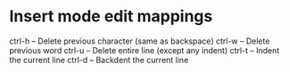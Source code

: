 # Insert mode edit mappings

ctrl-h – Delete previous character (same as backspace)
ctrl-w – Delete previous word
ctrl-u – Delete entire line (except any indent)
ctrl-t – Indent the current line
ctrl-d – Backdent the current line

